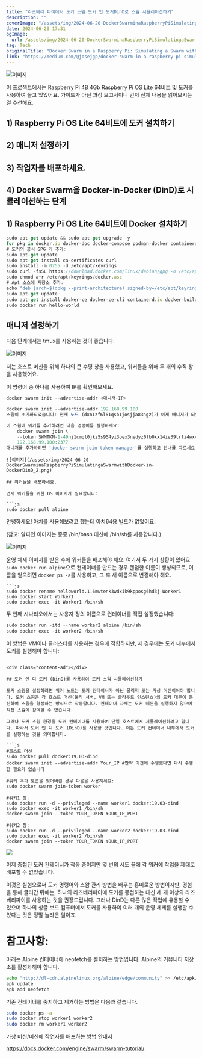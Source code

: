 ```yaml
---
title: "라즈베리 파이에서 도커 스웜 도커 인 도커DinD로 스웜 시뮬레이션하기"
description: ""
coverImage: "/assets/img/2024-06-20-DockerSwarminaRaspberryPiSimulatingaSwarmwithDocker-in-DockerDinD_0.png"
date: 2024-06-20 17:31
ogImage: 
  url: /assets/img/2024-06-20-DockerSwarminaRaspberryPiSimulatingaSwarmwithDocker-in-DockerDinD_0.png
tag: Tech
originalTitle: "Docker Swarm in a Raspberry Pi: Simulating a Swarm with Docker-in-Docker (DinD)"
link: "https://medium.com/@josejgp/docker-swarm-in-a-raspberry-pi-simulating-a-swarm-with-docker-in-docker-dind-04957770f8ca"
---
```



![이미지](/assets/img/2024-06-20-DockerSwarminaRaspberryPiSimulatingaSwarmwithDocker-in-DockerDinD_0.png)

이 프로젝트에서는 Raspberry Pi 4B 4Gb Raspberry Pi OS Lite 64비트 및 도커를 사용하여 놀고 있었어요. 가이드가 아닌 과정 보고서이니 먼저 전체 내용을 읽어보시는 걸 추천해요.

## 1) Raspberry Pi OS Lite 64비트에 도커 설치하기

## 2) 매니저 설정하기

<div class="content-ad"></div>

## 3) 작업자를 배포하세요.

## 4) Docker Swarm을 Docker-in-Docker (DinD)로 시뮬레이션하는 단계

## 1) Raspberry Pi OS Lite 64비트에 Docker 설치하기

```js
sudo apt-get update && sudo apt-get upgrade -y
for pkg in docker.io docker-doc docker-compose podman-docker containerd runc; do sudo apt-get remove $pkg; done
# 도커의 공식 GPG 키 추가:
sudo apt-get update
sudo apt-get install ca-certificates curl
sudo install -m 0755 -d /etc/apt/keyrings
sudo curl -fsSL https://download.docker.com/linux/debian/gpg -o /etc/apt/keyrings/docker.asc
sudo chmod a+r /etc/apt/keyrings/docker.asc
# Apt 소스에 저장소 추가:
echo "deb [arch=$(dpkg --print-architecture) signed-by=/etc/apt/keyrings/docker.asc] https://download.docker.com/linux/debian $(. /etc/os-release && echo "$VERSION_CODENAME") stable" | sudo tee /etc/apt/sources.list.d/docker.list > /dev/null
sudo apt-get update
sudo apt-get install docker-ce docker-ce-cli containerd.io docker-buildx-plugin docker-compose-plugin
sudo docker run hello-world
```

<div class="content-ad"></div>

## 매니저 설정하기

다음 단계에서는 tmux를 사용하는 것이 좋습니다.

![이미지](/assets/img/2024-06-20-DockerSwarminaRaspberryPiSimulatingaSwarmwithDocker-in-DockerDinD_1.png)

저는 호스트 머신을 위해 하나의 큰 수평 창을 사용했고, 워커들을 위해 두 개의 수직 창을 사용했어요.

<div class="content-ad"></div>

이 명령어 중 하나를 사용하여 IP를 확인해보세요.

```js
docker swarm init --advertise-addr <매니저-IP>
```

```js
docker swarm init --advertise-addr 192.168.99.100
스웜이 초기화되었습니다: 현재 노드 (dxn1zf6l61qsb1josjja83ngz)가 이제 매니저가 되었습니다.
```

```js
이 스웜에 워커를 추가하려면 다음 명령어를 실행하세요:
    docker swarm join \
    --token SWMTKN-1-49nj1cmql0jkz5s954yi3oex3nedyz0fb0xx14ie39trti4wxv-8vxv8rssmk743ojnwacrr2e7c \
    192.168.99.100:2377
매니저를 추가하려면 'docker swarm join-token manager'를 실행하고 안내를 따르세요.
```

<div class="content-ad"></div>

```
![이미지](/assets/img/2024-06-20-DockerSwarminaRaspberryPiSimulatingaSwarmwithDocker-in-DockerDinD_2.png)

## 워커들을 배포하세요.

먼저 워커들을 위한 OS 이미지가 필요합니다:

```js
sudo docker pull alpine
```

<div class="content-ad"></div>

안녕하세요! 아치를 사용해보려고 했는데 아치64용 빌드가 없었어요.

(참고: 알파인 이미지는 종종 /bin/bash 대신에 /bin/sh를 사용합니다.)

![이미지](/assets/img/2024-06-20-DockerSwarminaRaspberryPiSimulatingaSwarmwithDocker-in-DockerDinD_3.png)

운영 체제 이미지를 받은 후에 워커들을 배포해야 해요. 여기서 두 가지 상황이 있어요. `sudo docker run alpine`으로 컨테이너를 만드는 경우 랜덤한 이름이 생성되므로, 이름을 얻으려면 `docker ps -a`를 사용하고, 그 후 새 이름으로 변경해야 해요.

<div class="content-ad"></div>

```
```js
sudo docker rename helloworld.1.6mwtenk3wdxik9kpposg6hd3j Worker1
sudo docker start Worker1
sudo docker exec -it Worker1 /bin/sh
```

두 번째 시나리오에서는 사용자 정의 이름으로 컨테이너를 직접 설정했습니다:

```js
sudo docker run -itd --name worker2 alpine /bin/sh
sudo docker exec -it worker2 /bin/sh
```

이 방법은 VM이나 클러스터를 사용하는 경우에 적합하지만, 제 경우에는 도커 내부에서 도커를 실행해야 합니다:
```  

<div class="content-ad"></div>

## 도커 인 디 도커 (DinD)를 사용하여 도커 스웜 시뮬레이션하기

도커 스웜을 설정하려면 워커 노드는 도커 컨테이너가 아닌 물리적 또는 가상 머신이어야 합니다. 도커 스웜은 각 호스트 머신(물리 서버, VM 또는 클라우드 인스턴스)의 도커 데몬이 통신하여 스웜을 형성하는 방식으로 작동합니다. 컨테이너 자체는 도커 데몬을 실행하지 않으며 직접 스웜에 참여할 수 없습니다.

그러나 도커 스웜 환경을 도커 컨테이너를 사용하여 단일 호스트에서 시뮬레이션하려고 합니다. 따라서 도커 인 디 도커 (DinD)를 사용할 것입니다. 이는 도커 컨테이너 내부에서 도커를 실행하는 것을 의미합니다.

```js
#호스트 머신
sudo docker pull docker:19.03-dind
docker swarm init --advertise-addr Your_IP #만약 이전에 수행했다면 다시 수행할 필요가 없습니다

#워커 추가 토큰을 잊어버린 경우 다음을 사용하세요:
sudo docker swarm join-token worker

#워커1 창:
sudo docker run -d --privileged --name worker1 docker:19.03-dind
sudo docker exec -it worker1 /bin/sh
docker swarm join --token YOUR_TOKEN YOUR_IP_PORT

#워커2 창:
sudo docker run -d --privileged --name worker2 docker:19.03-dind
sudo docker exec -it worker2 /bin/sh
docker swarm join --token YOUR_TOKEN YOUR_IP_PORT
```

<div class="content-ad"></div>

<img src="/assets/img/2024-06-20-DockerSwarminaRaspberryPiSimulatingaSwarmwithDocker-in-DockerDinD_4.png" />

이제 중첩된 도커 컨테이너가 작동 중이지만 몇 번의 시도 끝에 각 워커에 작업을 제대로 배포할 수 없었습니다.

이것은 실험으로써 도커 명령어와 스왐 관리 방법을 배우는 흥미로운 방법이지만, 경험을 통해 굴러간 뒤에는, 하나의 라즈베리파이에 도커를 중첩하는 대신 세 개 이상의 라즈베리파이를 사용하는 것을 권장드립니다. 그러나 DinD는 다른 많은 작업에 유용할 수 있으며 하나의 싱글 보드 컴퓨터에서 도커를 사용하여 여러 개의 운영 체제를 실행할 수 있다는 것은 정말 놀라운 일이죠.

# 참고사항:

<div class="content-ad"></div>

아래는 Alpine 컨테이너에 neofetch를 설치하는 방법입니다. Alpine의 커뮤니티 저장소를 활성화해야 합니다.

```sh
echo "http://dl-cdn.alpinelinux.org/alpine/edge/community" >> /etc/apk/repositories
apk update
apk add neofetch
```

기존 컨테이너를 중지하고 제거하는 방법은 다음과 같습니다.

```sh
sudo docker ps -a
sudo docker stop worker1 worker2
sudo docker rm worker1 worker2
```

<div class="content-ad"></div>

가상 머신/머신에 작업자를 배포하는 방법 안내서

https://docs.docker.com/engine/swarm/swarm-tutorial/